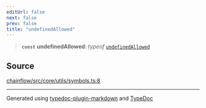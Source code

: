 ```yaml
---
editUrl: false
next: false
prev: false
title: "undefinedAllowed"
---
```


> **`const`** **undefinedAllowed**: *typeof* [`undefinedAllowed`](/api/core/utils/symbols/variables/undefinedallowed/)

## Source

[chainflow/src/core/utils/symbols.ts:8](https://github.com/edwinlzs/chainflow/blob/a27a974/src/core/utils/symbols.ts#L8)

***

Generated using [typedoc-plugin-markdown](https://www.npmjs.com/package/typedoc-plugin-markdown) and [TypeDoc](https://typedoc.org/)
